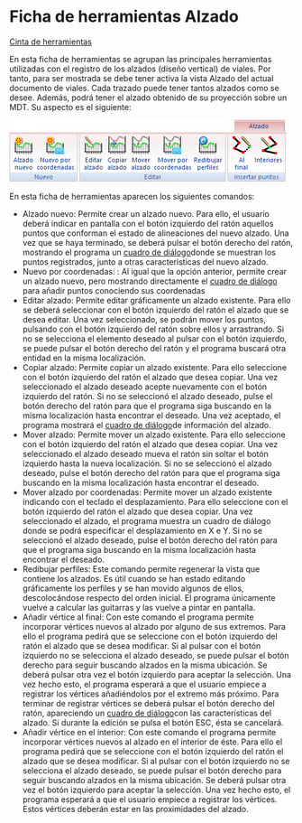# Ficha de herramientas Alzado

[Cinta de herramientas](/mdtopx/cinta-de-herramientas/)

En esta ficha de herramientas se agrupan las principales herramientas utilizadas con el registro de los alzados (diseño vertical) de viales. Por tanto, para ser mostrada se debe tener activa la vista Alzado del actual documento de viales. Cada trazado puede tener tantos alzados como se desee. Además, podrá tener el alzado obtenido de su proyección sobre un MDT. Su aspecto es el siguiente:

![](../../.gitbook/assets/ficha-de-herramientas-alzado.jpg)

En esta ficha de herramientas aparecen los siguientes comandos:

* Alzado nuevo: Permite crear un alzado nuevo. Para ello, el usuario deberá indicar en pantalla con el botón izquierdo del ratón aquellos puntos que conforman el estado de alineaciones del nuevo alzado. Una vez que se haya terminado, se deberá pulsar el botón derecho del ratón, mostrando el programa un [cuadro de diálogo](../modulo-viales/alzado/calcular-alzado-nuevo/)donde se muestran los puntos registrados, junto a otras características del nuevo alzado.
* Nuevo por coordenadas: : Al igual que la opción anterior, permite crear un alzado nuevo, pero mostrando directamente el [cuadro de diálogo](/mdtopx/modulo-viales/alzado/calcular-alzado-nuevo/) para añadir puntos conociendo sus coordenadas
* Editar alzado: Permite editar gráficamente un alzado existente. Para ello se deberá seleccionar con el botón izquierdo del ratón el alzado que se desea editar. Una vez seleccionado, se podrán mover los puntos, pulsando con el botón izquierdo del ratón sobre ellos y arrastrando. Si no se selecciona el elemento deseado al pulsar con el botón izquierdo, se puede pulsar el botón derecho del ratón y el programa buscará otra entidad en la misma localización.
* Copiar alzado: Permite copiar un alzado existente. Para ello seleccione con el botón izquierdo del ratón el alzado que desea copiar. Una vez seleccionado el alzado deseado acepte nuevamente con el botón izquierdo del ratón. Si no se seleccionó el alzado deseado, pulse el botón derecho del ratón para que el programa siga buscando en la misma localización hasta encontrar el deseado. Una vez aceptado, el programa mostrará el [cuadro de diálogo](../modulo-viales/alzado/calcular-alzado-nuevo/)de información del alzado.
* Mover alzado: Permite mover un alzado existente. Para ello seleccione con el botón izquierdo del ratón el alzado que desea copiar. Una vez seleccionado el alzado deseado mueva el ratón sin soltar el botón izquierdo hasta la nueva localización. Si no se seleccionó el alzado deseado, pulse el botón derecho del ratón para que el programa siga buscando en la misma localización hasta encontrar el deseado.
* Mover alzado por coordenadas: Permite mover un alzado existente indicando con el teclado el desplazamiento. Para ello seleccione con el botón izquierdo del ratón el alzado que desea copiar. Una vez seleccionado el alzado, el programa muestra un cuadro de diálogo donde se podrá especificar el desplazamiento en X e Y. Si no se seleccionó el alzado deseado, pulse el botón derecho del ratón para que el programa siga buscando en la misma localización hasta encontrar el deseado.
* Redibujar perfiles: Este comando permite regenerar la vista que contiene los alzados. Es útil cuando se han estado editando gráficamente los perfiles y se han movido algunos de ellos, descolocándose respecto del orden inicial. El programa únicamente vuelve a calcular las guitarras y las vuelve a pintar en pantalla.
* Añadir vértice al final: Con este comando el programa permite incorporar vértices nuevos al alzado por alguno de sus extremos. Para ello el programa pedirá que se seleccione con el botón izquierdo del ratón el alzado que se desea modificar. Si al pulsar con el botón izquierdo no se selecciona el alzado deseado, se puede pulsar el botón derecho para seguir buscando alzados en la misma ubicación. Se deberá pulsar otra vez el botón izquierdo para aceptar la selección. Una vez hecho esto, el programa esperará a que el usuario empiece a registrar los vértices añadiéndolos por el extremo más próximo. Para terminar de registrar vértices se deberá pulsar el botón derecho del ratón, apareciendo un [cuadro de diálogo](../modulo-viales/alzado/calcular-alzado-nuevo/)con las características del alzado. Si durante la edición se pulsa el botón ESC, ésta se cancelará.
* Añadir vértice en el interior: Con este comando el programa permite incorporar vértices nuevos al alzado en el interior de éste. Para ello el programa pedirá que se seleccione con el botón izquierdo del ratón el alzado que se desea modificar. Si al pulsar con el botón izquierdo no se selecciona el alzado deseado, se puede pulsar el botón derecho para seguir buscando alzados en la misma ubicación. Se deberá pulsar otra vez el botón izquierdo para aceptar la selección. Una vez hecho esto, el programa esperará a que el usuario empiece a registrar los vértices. Estos vértices deberán estar en las proximidades del alzado.

